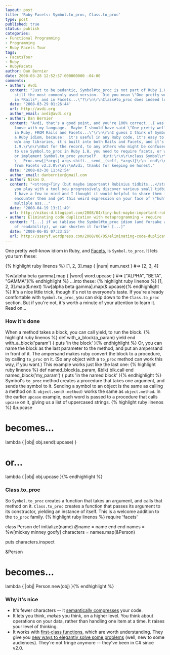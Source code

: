 ```yaml
---
layout: post
title: 'Ruby Facets: Symbol.to_proc, Class.to_proc'
type: post
published: true
status: publish
categories:
- Functional Programming
- Programming
- Ruby Facets Tour
tags:
- FacetsTour
- Ruby
- RubyFacets
author: Dan Bernier
date: 2008-03-28 12:52:57.000000000 -04:00
comments:
- author: Avdi
  content: "Just to be pedantic, Symbol#to_proc is not part of Ruby 1.8, which is
    still the most commonly used version.  Did you mean \"One pretty well-known idiom
    in *Rails*, and in Facets...\"?\r\n\r\nClass#to_proc does indeed look handy."
  date: '2008-03-29 01:26:44'
  url: http://avdi.org
  author_email: avdi@avdi.org
- author: Dan Bernier
  content: "Avdi, that's a good point, and you're 100% correct...I was being a bit
    loose with my language.  Maybe I should have said \"One pretty well-known idiom
    in Ruby, FROM Rails and Facets...\"\r\n\r\nI guess I think of Symbol.to_proc as
    a Ruby idiom, because:  it's useful in any Ruby code, it's easy to implement yourself
    w/o any libraries, it's built into both Rails and Facets, and it's part of Ruby
    1.9.\r\n\r\nBut for the record, to any others who might be confused: if you want
    to use Symbol.to_proc in Ruby 1.8, you need to require facets, or work in Rails,
    or implement Symbol.to_proc yourself.  Hint:\r\n\r\nclass Symbol\r\n  def to_proc\r\n
    \   Proc.new{|*args| args.shift.__send__(self, *args)}\r\n  end\r\nend\r\n# copied
    from Facets v2.3.0\r\n\r\nAvdi, thanks for keeping me honest."
  date: '2008-03-30 11:42:54'
  author_email: danbernier@gmail.com
- author: Nikos D.
  content: "<strong>Tiny (but maybe important) Rubinius tidbits...</strong>\n\nAs
    you play with a tool you progressively discover various small tidbits about it.
    I have a few in mind and I thought it would helpful to share them in case you
    encounter them and get this weird expression on your face of \"huh?\".\r\n1. The
    multiple ass..."
  date: '2008-04-19 13:11:49'
  url: http://nikos-d.blogspot.com/2008/04/tiny-but-maybe-important-rubinius.html
- author: Eliminating code duplication with metaprogramming « require ‘brain'
  content: "[...] if we (ab)use the Symbol#to_proc idiom (and forsake a little bit
    of readability), we can shorten it further [...]"
  date: '2008-06-05 07:23:55'
  url: http://szeryf.wordpress.com/2008/06/05/eliminating-code-duplication-with-metaprogramming/
---
```


One pretty well-know idiom in Ruby, and [Facets](http://facets.rubyforge.org/), is `Symbol.to_proc`.  It lets you turn these:

{% highlight ruby linenos %}
[1, 2, 3].map { |num| num.next }  #=> [2, 3, 4]

%w[alpha beta gamma].map { |word| word.upcase }
#=> ["ALPHA", "BETA", "GAMMA"]{% endhighlight %}
...into these:
{% highlight ruby linenos %}
[1, 2, 3].map(&:next)
%w[alpha beta gamma].map(&:upcase){% endhighlight %}
It's a nice little trick, though it's not to everyone's taste.  If you're already comfortable with `Symbol.to_proc`, you can skip down to the `Class.to_proc` section.  But if you're not, it's worth a minute of your attention to learn it.  Read on...

### How it's done


When a method takes a block, you can call yield, to run the block.
{% highlight ruby linenos %}
def with_a_block(a_param)
    yield
end
with_a_block('param') {
    puts 'in the block'
}{% endhighlight %}
Or, you can name the block as the last parameter to the method, and put an ampersand in front of it.  The ampersand makes ruby convert the block to a procedure, by calling `to_proc` on it.  (So any object with a `to_proc` method can work this way, if you want.)  This example works just like the last one:
{% highlight ruby linenos %}
def named_block(a_param, &blk)
    blk.call
end
named_block('my_param') {
    puts 'in the named block'
}{% endhighlight %}
Symbol's `to_proc` method creates a procedure that takes one argument, and sends the symbol to it.  Sending a symbol to an object is the same as calling a method on it:  `object.send(:method)` works the same as `object.method`.  In the earlier `upcase` example, each word is passed to a procedure that calls `upcase` on it, giving us a list of uppercased strings.
{% highlight ruby linenos %}
&:upcase
# becomes...
lambda { |obj|
    obj.send(:upcase)
}
# or...
lambda { |obj|
    obj.upcase
}{% endhighlight %}

### Class.to_proc


So `Symbol.to_proc` creates a function that takes an argument, and calls that method on it.  `Class.to_proc` creates a function that passes its argument to its constructor, yielding an instance of itself.  This is a welcome addition to the `to_proc` family.
{% highlight ruby linenos %}
require 'facets'

class Person
    def initialize(name)
        @name = name
    end
end
names = %w[mickey minney goofy]
characters = names.map(&Person)

puts characters.inspect

&Person
# becomes...
lambda { |obj|
    Person.new(obj)
}{% endhighlight %}

### Why it's nice


* It's fewer characters -- it [semantically compresses](http://people.csail.mit.edu/gregs/ll1-discuss-archive-html/msg01552.html) your code.
* It lets you think, _makes_ you think, on a higher level.  You think about operations on your data, rather than handling one item at a time.  It raises your level of thinking.
* It works with [first-class functions](http://weblog.raganwald.com/2007/01/closures-and-higher-order-functions.html), which are worth understanding.  They give you [new ways to elegantly solve some problems](http://blog.grayproductions.net/categories/higherorder_ruby) (well, new to some audiences).  They're not fringe anymore -- they've been in C# since v2.0.
